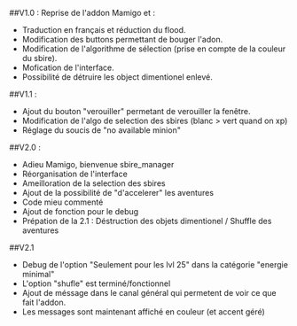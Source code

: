 ##V1.0 :
Reprise de l'addon Mamigo et :
- Traduction en français et réduction du flood.
- Modification des buttons permettant de bouger l'adon.
- Modification de l'algorithme de sélection (prise en compte de la couleur du sbire).
- Mofication de l'interface.
- Possibilité de détruire les object dimentionel enlevé.

##V1.1 :
- Ajout du bouton "verouiller" permetant de verouiller la fenêtre.
- Modification de l'algo de selection des sbires (blanc > vert quand on xp)
- Réglage du soucis de "no available minion"

##V2.0 :
- Adieu Mamigo, bienvenue sbire_manager
- Réorganisation de l'interface
- Ameilloration de la selection des sbires
- Ajout de la possibilité de "d'accelerer" les aventures
- Code mieu commenté
- Ajout de fonction pour le debug
- Prépation de la 2.1 : Déstruction des objets dimentionel / Shuffle des aventures

##V2.1
- Debug de l'option "Seulement pour les lvl 25" dans la catégorie "energie minimal"
- L'option "shufle" est terminé/fonctionnel
- Ajout de méssage dans le canal général qui permetent de voir ce que fait l'addon.
- Les messages sont maintenant affiché en couleur (et accent géré)
